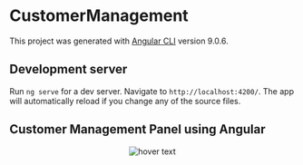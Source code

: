 # CustomerManagement

This project was generated with [Angular CLI](https://github.com/angular/angular-cli) version 9.0.6.

## Development server

Run `ng serve` for a dev server. Navigate to `http://localhost:4200/`. The app will automatically reload if you change any of the source files.

<h2>Customer Management Panel using Angular</h2>

<p align="center">
  <img src="https://firebasestorage.googleapis.com/v0/b/customermanagement-9b8a9.appspot.com/o/Screenshots%2FGroup%2014.png?alt=media&token=162a6667-1c47-4080-adf5-8d10e8aa4a42"  title="hover text">
</p>
